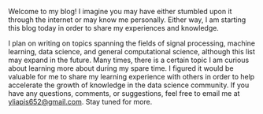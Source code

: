Welcome to my blog! I imagine you may have either stumbled upon it through the internet or may know me personally. Either way, I am starting this blog today in order to share my experiences and knowledge.

I plan on writing on topics spanning the fields of signal processing, machine learning, data science, and general computational science, although this list may expand in the future. Many times, there is a certain topic I am curious about learning more about during my spare time. I figured it would be valuable for me to share my learning experience with others in order to help accelerate the growth of knowledge in the data science community. If you have any questions, comments, or suggestions, feel free to email me at yliapis652@gmail.com. Stay tuned for more.
